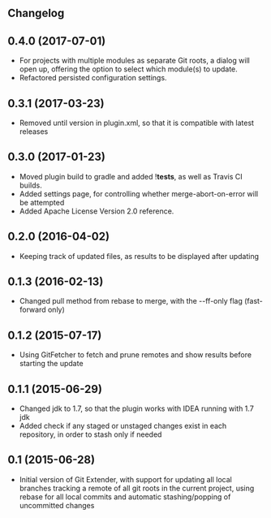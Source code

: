Changelog
---------

## 0.4.0 (2017-07-01)
- For projects with multiple modules as separate Git roots, a dialog will open up, offering the option to select which module(s) to update. 
- Refactored persisted configuration settings.

## 0.3.1 (2017-03-23)
- Removed until version in plugin.xml, so that it is compatible with latest releases

## 0.3.0 (2017-01-23)
- Moved plugin build to gradle and added !**tests**, as well as Travis CI builds.
- Added settings page, for controlling whether merge-abort-on-error will be attempted
- Added Apache License Version 2.0 reference.

## 0.2.0 (2016-04-02)
- Keeping track of updated files, as results to be displayed after updating

## 0.1.3 (2016-02-13)
- Changed pull method from rebase to merge, with the --ff-only flag (fast-forward only)

## 0.1.2 (2015-07-17)
- Using GitFetcher to fetch and prune remotes and show results before starting the update 

## 0.1.1 (2015-06-29)
- Changed jdk to 1.7, so that the plugin works with IDEA running with 1.7 jdk
- Added check if any staged or unstaged changes exist in each repository, in order to stash only if needed

## 0.1 (2015-06-28)
- Initial version of Git Extender, with support for updating all local branches tracking a remote of all git roots
in the current project, using rebase for all local commits and automatic stashing/popping of uncommitted changes
